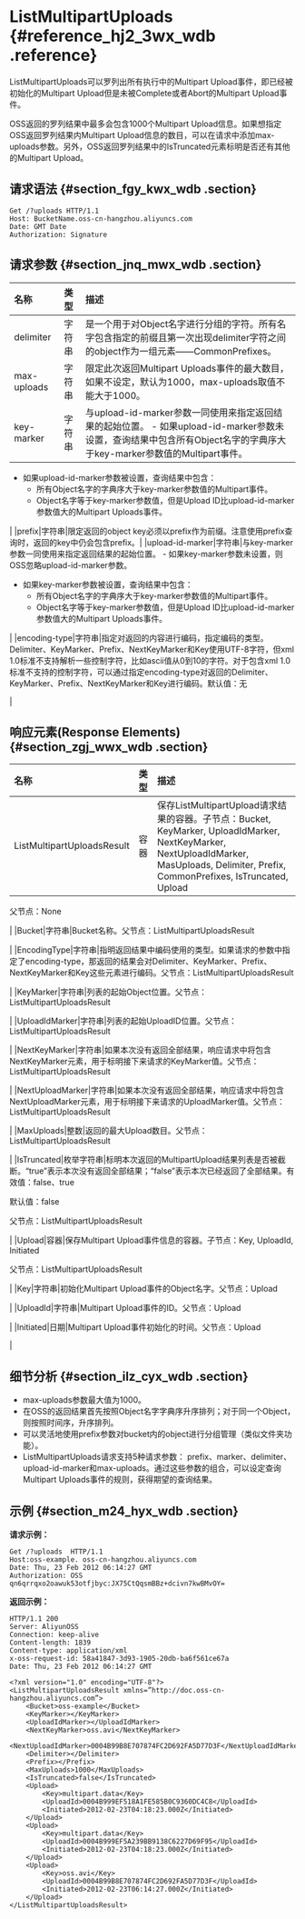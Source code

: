# ListMultipartUploads {#reference_hj2_3wx_wdb .reference}

ListMultipartUploads可以罗列出所有执行中的Multipart Upload事件，即已经被初始化的Multipart Upload但是未被Complete或者Abort的Multipart Upload事件。

OSS返回的罗列结果中最多会包含1000个Multipart Upload信息。如果想指定OSS返回罗列结果内Multipart Upload信息的数目，可以在请求中添加max-uploads参数。另外，OSS返回罗列结果中的IsTruncated元素标明是否还有其他的Multipart Upload。

## 请求语法 {#section_fgy_kwx_wdb .section}

```
Get /?uploads HTTP/1.1
Host: BucketName.oss-cn-hangzhou.aliyuncs.com
Date: GMT Date
Authorization: Signature
```

## 请求参数 {#section_jnq_mwx_wdb .section}

|名称|类型|描述|
|:-|:-|:-|
|delimiter|字符串|是一个用于对Object名字进行分组的字符。所有名字包含指定的前缀且第一次出现delimiter字符之间的object作为一组元素——CommonPrefixes。|
|max-uploads|字符串|限定此次返回Multipart Uploads事件的最大数目，如果不设定，默认为1000，max-uploads取值不能大于1000。|
|key-marker|字符串|与upload-id-marker参数一同使用来指定返回结果的起始位置。 -   如果upload-id-marker参数未设置，查询结果中包含所有Object名字的字典序大于key-marker参数值的Multipart事件。
-   如果upload-id-marker参数被设置，查询结果中包含：
    -   所有Object名字的字典序大于key-marker参数值的Multipart事件。
    -   Object名字等于key-marker参数值，但是Upload ID比upload-id-marker参数值大的Multipart Uploads事件。

 |
|prefix|字符串|限定返回的object key必须以prefix作为前缀。注意使用prefix查询时，返回的key中仍会包含prefix。|
|upload-id-marker|字符串|与key-marker参数一同使用来指定返回结果的起始位置。 -   如果key-marker参数未设置，则OSS忽略upload-id-marker参数。
-   如果key-marker参数被设置，查询结果中包含：
    -   所有Object名字的字典序大于key-marker参数值的Multipart事件。
    -   Object名字等于key-marker参数值，但是Upload ID比upload-id-marker参数值大的Multipart Uploads事件。

|
|encoding-type|字符串|指定对返回的内容进行编码，指定编码的类型。Delimiter、KeyMarker、Prefix、NextKeyMarker和Key使用UTF-8字符，但xml 1.0标准不支持解析一些控制字符，比如ascii值从0到10的字符。对于包含xml 1.0标准不支持的控制字符，可以通过指定encoding-type对返回的Delimiter、KeyMarker、Prefix、NextKeyMarker和Key进行编码。默认值：无

|

## 响应元素\(Response Elements\) {#section_zgj_wwx_wdb .section}

|名称|类型|描述|
|:-|:-|:-|
|ListMultipartUploadsResult|容器|保存ListMultipartUpload请求结果的容器。子节点：Bucket, KeyMarker, UploadIdMarker, NextKeyMarker, NextUploadIdMarker, MasUploads, Delimiter, Prefix, CommonPrefixes, IsTruncated, Upload

父节点：None

|
|Bucket|字符串|Bucket名称。父节点：ListMultipartUploadsResult

|
|EncodingType|字符串|指明返回结果中编码使用的类型。如果请求的参数中指定了encoding-type，那返回的结果会对Delimiter、KeyMarker、Prefix、NextKeyMarker和Key这些元素进行编码。父节点：ListMultipartUploadsResult

|
|KeyMarker|字符串|列表的起始Object位置。父节点：ListMultipartUploadsResult

|
|UploadIdMarker|字符串|列表的起始UploadID位置。父节点：ListMultipartUploadsResult

|
|NextKeyMarker|字符串|如果本次没有返回全部结果，响应请求中将包含NextKeyMarker元素，用于标明接下来请求的KeyMarker值。父节点：ListMultipartUploadsResult

|
|NextUploadMarker|字符串|如果本次没有返回全部结果，响应请求中将包含NextUploadMarker元素，用于标明接下来请求的UploadMarker值。父节点：ListMultipartUploadsResult

|
|MaxUploads|整数|返回的最大Upload数目。父节点：ListMultipartUploadsResult

|
|IsTruncated|枚举字符串|标明本次返回的MultipartUpload结果列表是否被截断。“true”表示本次没有返回全部结果；“false”表示本次已经返回了全部结果。有效值：false、true 

默认值：false 

父节点：ListMultipartUploadsResult

|
|Upload|容器|保存Multipart Upload事件信息的容器。子节点：Key, UploadId, Initiated

父节点：ListMultipartUploadsResult

|
|Key|字符串|初始化Multipart Upload事件的Object名字。父节点：Upload

|
|UploadId|字符串|Multipart Upload事件的ID。父节点：Upload

|
|Initiated|日期|Multipart Upload事件初始化的时间。父节点：Upload

|

## 细节分析 {#section_ilz_cyx_wdb .section}

-   max-uploads参数最大值为1000。
-   在OSS的返回结果首先按照Object名字字典序升序排列；对于同一个Object，则按照时间序，升序排列。
-   可以灵活地使用prefix参数对bucket内的object进行分组管理（类似文件夹功能）。
-   ListMultipartUploads请求支持5种请求参数： prefix、marker、delimiter、upload-id-marker和max-uploads。通过这些参数的组合，可以设定查询Multipart Uploads事件的规则，获得期望的查询结果。

## 示例 {#section_m24_hyx_wdb .section}

**请求示例：**

```
Get /?uploads  HTTP/1.1
Host:oss-example. oss-cn-hangzhou.aliyuncs.com
Date: Thu, 23 Feb 2012 06:14:27 GMT
Authorization: OSS qn6qrrqxo2oawuk53otfjbyc:JX75CtQqsmBBz+dcivn7kwBMvOY=
```

**返回示例：**

```
HTTP/1.1 200 
Server: AliyunOSS
Connection: keep-alive
Content-length: 1839
Content-type: application/xml
x-oss-request-id: 58a41847-3d93-1905-20db-ba6f561ce67a
Date: Thu, 23 Feb 2012 06:14:27 GMT

<?xml version="1.0" encoding="UTF-8"?>
<ListMultipartUploadsResult xmlns=”http://doc.oss-cn-hangzhou.aliyuncs.com”>
    <Bucket>oss-example</Bucket>
    <KeyMarker></KeyMarker>
    <UploadIdMarker></UploadIdMarker>
    <NextKeyMarker>oss.avi</NextKeyMarker>
    <NextUploadIdMarker>0004B99B8E707874FC2D692FA5D77D3F</NextUploadIdMarker>
    <Delimiter></Delimiter>
    <Prefix></Prefix>
    <MaxUploads>1000</MaxUploads>
    <IsTruncated>false</IsTruncated>
    <Upload>
        <Key>multipart.data</Key>
        <UploadId>0004B999EF518A1FE585B0C9360DC4C8</UploadId>
        <Initiated>2012-02-23T04:18:23.000Z</Initiated>
    </Upload>
    <Upload>
        <Key>multipart.data</Key>
        <UploadId>0004B999EF5A239BB9138C6227D69F95</UploadId>
        <Initiated>2012-02-23T04:18:23.000Z</Initiated>
    </Upload>
    <Upload>
        <Key>oss.avi</Key>
        <UploadId>0004B99B8E707874FC2D692FA5D77D3F</UploadId>
        <Initiated>2012-02-23T06:14:27.000Z</Initiated>
    </Upload>
</ListMultipartUploadsResult>
```

